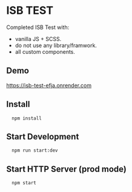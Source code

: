 # ISB TEST

Completed ISB Test with:

-  vanilla JS + SCSS.
-  do not use any library/framwork.
-  all custom components.

## Demo

https://isb-test-efja.onrender.com

## Install

```
  npm install
```

## Start Development

```
  npm run start:dev
```

## Start HTTP Server (prod mode)

```
  npm start
```
